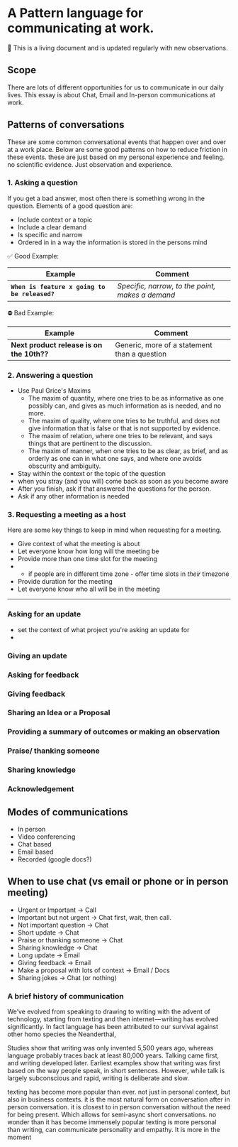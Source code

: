 # A Pattern language for communicating at work.
📖 This is a living document and is updated regularly with new observations.

## Scope

There are lots of different opportunities for us to communicate in our daily lives. This essay is about Chat, Email and In-person communications at work.

## Patterns of conversations

These are some common conversational events that happen over and over at a work place. Below are some good patterns on how to reduce friction in these events. these are just based on my personal experience and feeling. no scientific evidence. Just observation and experience.

### 1. Asking a question

If you get a bad answer, most often there is something wrong in the question. Elements of a good question are:

* Include context or a topic
* Include a clear demand
* Is specific and narrow
* Ordered in in a way the information is stored in the persons mind

✅ Good Example:

Example | Comment
------- | -------
**`When is feature x going to be released?`** | _Specific, narrow, to the point, makes a demand_

⛔️ Bad Example:

Example | Comment
------- | -------
**Next product release is on the 10th??** | Generic, more of a statement than a question

### 2. Answering a question

* Use Paul Grice's Maxims
  * The maxim of quantity, where one tries to be as informative as one possibly can, and gives as much information as is needed, and no more.
  * The maxim of quality, where one tries to be truthful, and does not give information that is false or that is not supported by evidence.
  * The maxim of relation, where one tries to be relevant, and says things that are pertinent to the discussion.
  * The maxim of manner, when one tries to be as clear, as brief, and as orderly as one can in what one says, and where one avoids obscurity and ambiguity.
* Stay within the context or the topic of the question
* when you stray (and you will) come back as soon as you become aware
* After you finish, ask if that answered the questions for the person.
* Ask if any other information is needed

### 3. Requesting a meeting as a host
Here are some key things to keep in mind when requesting for a meeting.
* Give context of what the meeting is about
* Let everyone know how long will the meeting be
* Provide more than one time slot for the meeting
* * if people are in different time zone - offer time slots in _their_ timezone
* Provide duration for the meeting
* Let everyone know who all will be in the meeting

---

### Asking for an update
* set the context of what project you're asking an update for
*

### Giving an update

### Asking for feedback

### Giving feedback

### Sharing an Idea or a Proposal

### Providing a summary of outcomes or making an observation

### Praise/ thanking someone

### Sharing knowledge

### Acknowledgement

## Modes of communications

* In person
* Video conferencing
* Chat based
* Email based
* Recorded (google docs?)

## When to use chat (vs email or phone or in person meeting)

* Urgent or Important → Call
* Important but not urgent → Chat first, wait, then call.
* Not important question → Chat
* Short update → Chat
* Praise or thanking someone → Chat
* Sharing knowledge → Chat
* Long update → Email
* Giving feedback → Email
* Make a proposal with lots of context → Email / Docs
* Sharing jokes → Chat (or nothing)

### A brief history of communication

We’ve evolved from speaking to drawing to writing with the advent of technology, starting from texting and then internet — writing has evolved significantly. In fact language has been attributed to our survival against other homo species the Neanderthal,

Studies show that writing was only invented 5,500 years ago, whereas language probably traces back at least 80,000 years. Talking came first, and writing developed later. Earliest examples show that writing was first based on the way people speak, in short sentences. However, while talk is largely subconscious and rapid, writing is deliberate and slow.

texting has become more popular than ever. not just in personal context, but also in business contexts. it is the most natural form on conversation after in person conversation. it is closest to in person conversation without the need for being present. Which allows for semi-async short conversations. no wonder than it has become immensely popular texting is more personal than writing, can communicate personality and empathy. It is more in the moment

